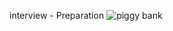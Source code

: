 interview - Preparation
![piggy bank](https://github.com/user-attachments/assets/fb1a1eae-7fea-42dd-b5e6-8c2b0e7812da)
